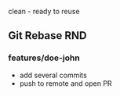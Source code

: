 clean - ready to reuse

## Git Rebase RND

### features/doe-john
- add several commits
- push to remote and open PR
